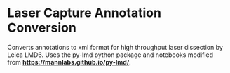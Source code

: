 # Laser Capture Annotation Conversion
Converts annotations to xml format for high throughput laser dissection by Leica LMD6. 
Uses the py-lmd python package and notebooks modified from **https://mannlabs.github.io/py-lmd/**. 


